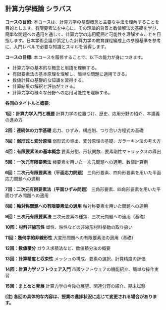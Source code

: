 ## 計算力学概論 シラバス

**コースの目的:** 本コースは、計算力学の基礎概念と主要な手法を理解することを目的とします。有限要素法を中心に、その理論的背景と数値解法の基礎を学び、簡単な問題への適用を通して、計算力学の応用範囲と可能性を理解することを目指します。日本学術会議が策定した計算力学の教育課程編成上の参照基準を参考に、入門レベルで必要な知識とスキルを習得します。

**コースの目標:**  本コースを履修することで、以下の能力が身につきます。
* 計算力学の基本的な概念と用語を理解する。
* 有限要素法の基本原理を理解し、簡単な問題に適用できる。
* 数値計算の基礎的な知識を習得する。
* 計算結果の解釈と評価ができる。
* 計算力学の様々な分野への応用可能性を理解する。


**各回のタイトルと概要:**

**1回：計算力学入門と概要**
計算力学の位置づけ、歴史、応用分野の紹介、本講義の進め方

**2回：連続体の力学基礎**
応力、ひずみ、構成則、つり合い方程式の基礎

**3回：弱形式と変分原理**
弱形式の導出、変分原理の基礎、ガラーキン法の考え方

**4回：有限要素法の基本概念**
要素分割、形状関数、要素剛性マトリックスの導出

**5回：一次元有限要素法**
棒要素を用いた一次元問題への適用、数値計算例

**6回：二次元有限要素法（平面応力問題）**
三角形要素、四角形要素を用いた平面応力問題への適用

**7回：二次元有限要素法（平面ひずみ問題）**
三角形要素、四角形要素を用いた平面ひずみ問題への適用

**8回：軸対称問題への有限要素法の適用**
軸対称要素を用いた問題への適用

**9回：三次元有限要素法**
三次元要素の種類、三次元問題への適用（基礎）

**10回：材料非線形性**
塑性、粘性などの非線形材料挙動の取り扱い

**11回：幾何学的非線形性**
大変形問題への有限要素法の適用（基礎）

**12回：数値積分**
ガウス求積法など、数値積分法の概要

**13回：計算精度と収束性**
メッシュの構成、要素の選択、計算精度の評価

**14回：計算力学ソフトウェア入門**
市販ソフトウェアの機能紹介、簡単な操作実習

**15回：まとめと発展**
計算力学の今後の展望、関連分野の紹介、期末試験


**(注) 各回の具体的な内容は、授業の進捗状況に応じて変更される場合があります。**
